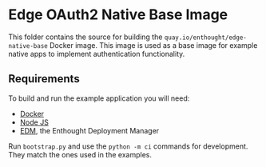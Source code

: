 # Edge OAuth2 Native Base Image 

This folder contains the source for building the
`quay.io/enthought/edge-native-base` Docker image. This image is used as a
base image for example native apps to implement authentication
functionality.

## Requirements

To build and run the example application you will need:

- [Docker](https://docker.com)
- [Node JS](https://nodejs.org)
- [EDM](https://www.enthought.com/edm/), the Enthought Deployment Manager 

Run ``bootstrap.py`` and use the ``python -m ci`` commands for development.
They match the ones used in the examples.
